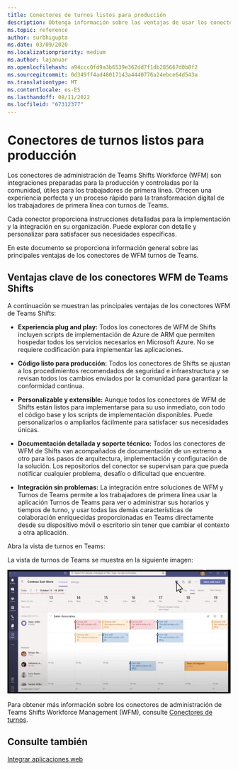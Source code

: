 ```yaml
---
title: Conectores de turnos listos para producción
description: Obtenga información sobre las ventajas de usar los conectores Shifts de administración de Workforce para Teams, como el conector Kronos-to-Teams Shifts y el conector de JDA a Teams Shifts.
ms.topic: reference
author: surbhigupta
ms.date: 03/09/2020
ms.localizationpriority: medium
ms.author: lajanuar
ms.openlocfilehash: a94ccc0fd9a3b6539e362dd7f1db285667d0b8f2
ms.sourcegitcommit: 0d349ff4ad48017143a4440776a24ebce64d543a
ms.translationtype: MT
ms.contentlocale: es-ES
ms.lasthandoff: 08/11/2022
ms.locfileid: "67312377"
---
```

# <a name="production-ready-shifts-connectors"></a>Conectores de turnos listos para producción  

Los conectores de administración de Teams Shifts Workforce (WFM) son integraciones preparadas para la producción y controladas por la comunidad, útiles para los trabajadores de primera línea. Ofrecen una experiencia perfecta y un proceso rápido para la transformación digital de los trabajadores de primera línea con turnos de Teams.

Cada conector proporciona instrucciones detalladas para la implementación y la integración en su organización. Puede explorar con detalle y personalizar para satisfacer sus necesidades específicas.

En este documento se proporciona información general sobre las principales ventajas de los conectores de WFM turnos de Teams.

## <a name="key-benefits-of-teams-shifts-wfm-connectors"></a>Ventajas clave de los conectores WFM de Teams Shifts

A continuación se muestran las principales ventajas de los conectores WFM de Teams Shifts:

* **Experiencia plug and play:** Todos los conectores de WFM de Shifts incluyen scripts de implementación de Azure de ARM que permiten hospedar todos los servicios necesarios en Microsoft Azure. No se requiere codificación para implementar las aplicaciones.

* **Código listo para producción:** Todos los conectores de Shifts se ajustan a los procedimientos recomendados de seguridad e infraestructura y se revisan todos los cambios enviados por la comunidad para garantizar la conformidad continua.

* **Personalizable y extensible:** Aunque todos los conectores de WFM de Shifts están listos para implementarse para su uso inmediato, con todo el código base y los scripts de implementación disponibles. Puede personalizarlos o ampliarlos fácilmente para satisfacer sus necesidades únicas.

* **Documentación detallada y soporte técnico:** Todos los conectores de WFM de Shifts van acompañados de documentación de un extremo a otro para los pasos de arquitectura, implementación y configuración de la solución. Los repositorios del conector se supervisan para que pueda notificar cualquier problema, desafío o dificultad que encuentre.

* **Integración sin problemas:** La integración entre soluciones de WFM y Turnos de Teams permite a los trabajadores de primera línea usar la aplicación Turnos de Teams para ver o administrar sus horarios y tiempos de turno, y usar todas las demás características de colaboración enriquecidas proporcionadas en Teams directamente desde su dispositivo móvil o escritorio sin tener que cambiar el contexto a otra aplicación.  

Abra la vista de turnos en Teams:

La vista de turnos de Teams se muestra en la siguiente imagen:

![Abrir turnos en Teams](../assets/images/teams-open-shifts-view.png)

Para obtener más información sobre los conectores de administración de Teams Shifts Workforce Management (WFM), consulte [Conectores de turnos](/microsoft-365/frontline/shifts-connectors).

## <a name="see-also"></a>Consulte también

[Integrar aplicaciones web](~/samples/integrate-web-apps-overview.md)
